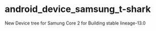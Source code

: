 # android_device_samsung_t-shark
New Device tree for Samung Core 2 for Building stable lineage-13.0

